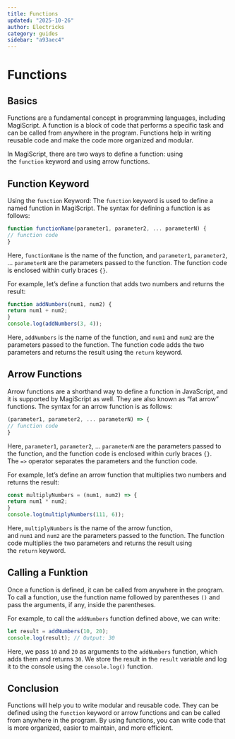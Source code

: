 ```yaml
---
title: Functions
updated: "2025-10-26"
author: Electricks
category: guides
sidebar: "a93aec4"
---
```


# Functions

## Basics

Functions are a fundamental concept in programming languages, including MagiScript. A function is a block of code that performs a specific task and can be called from anywhere in the program. Functions help in writing reusable code and make the code more organized and modular.

In MagiScript, there are two ways to define a function: using the `function` keyword and using arrow functions.

## Function Keyword

Using the `function` Keyword: The `function` keyword is used to define a named function in MagiScript. The syntax for defining a function is as follows:

```javascript
function functionName(parameter1, parameter2, ... parameterN) {
// function code
}
```

Here, `functionName` is the name of the function, and `parameter1`, `parameter2`, … `parameterN` are the parameters passed to the function. The function code is enclosed within curly braces `{}`.

For example, let’s define a function that adds two numbers and returns the result:

```javascript
function addNumbers(num1, num2) {
return num1 + num2;
}
console.log(addNumbers(3, 4));
```

Here, `addNumbers` is the name of the function, and `num1` and `num2` are the parameters passed to the function. The function code adds the two parameters and returns the result using the `return` keyword.

## Arrow Functions

Arrow functions are a shorthand way to define a function in JavaScript, and it is supported by MagiScript as well. They are also known as “fat arrow” functions. The syntax for an arrow function is as follows:

```javascript
(parameter1, parameter2, ... parameterN) => {
// function code
}
```

Here, `parameter1`, `parameter2`, … `parameterN` are the parameters passed to the function, and the function code is enclosed within curly braces `{}`. The `=>` operator separates the parameters and the function code.

For example, let’s define an arrow function that multiplies two numbers and returns the result:

```javascript
const multiplyNumbers = (num1, num2) => {
return num1 * num2;
}
console.log(multiplyNumbers(111, 6));
```

Here, `multiplyNumbers` is the name of the arrow function, and `num1` and `num2` are the parameters passed to the function. The function code multiplies the two parameters and returns the result using the `return` keyword.

## Calling a Funktion

Once a function is defined, it can be called from anywhere in the program. To call a function, use the function name followed by parentheses `()` and pass the arguments, if any, inside the parentheses.

For example, to call the `addNumbers` function defined above, we can write:

```javascript
let result = addNumbers(10, 20);
console.log(result); // Output: 30
```

Here, we pass `10` and `20` as arguments to the `addNumbers` function, which adds them and returns `30`. We store the result in the `result` variable and log it to the console using the `console.log()` function.

## Conclusion

Functions will help you to write modular and reusable code. They can be defined using the `function` keyword or arrow functions and can be called from anywhere in the program. By using functions, you can write code that is more organized, easier to maintain, and more efficient.